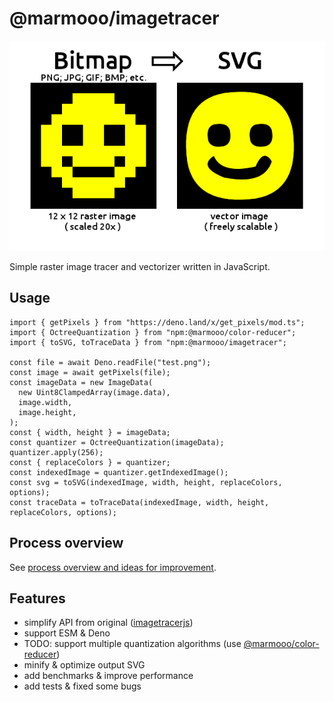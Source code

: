 # @marmooo/imagetracer

![alt bitmap to SVG](docs/img/s1.png)

Simple raster image tracer and vectorizer written in JavaScript.

## Usage

```
import { getPixels } from "https://deno.land/x/get_pixels/mod.ts";
import { OctreeQuantization } from "npm:@marmooo/color-reducer";
import { toSVG, toTraceData } from "npm:@marmooo/imagetracer";

const file = await Deno.readFile("test.png");
const image = await getPixels(file);
const imageData = new ImageData(
  new Uint8ClampedArray(image.data),
  image.width,
  image.height,
);
const { width, height } = imageData;
const quantizer = OctreeQuantization(imageData);
quantizer.apply(256);
const { replaceColors } = quantizer;
const indexedImage = quantizer.getIndexedImage();
const svg = toSVG(indexedImage, width, height, replaceColors, options);
const traceData = toTraceData(indexedImage, width, height, replaceColors, options);
```

## Process overview

See [process overview and ideas for improvement](process_overview.md).

## Features

- simplify API from original
  ([imagetracerjs](https://github.com/jankovicsandras/imagetracerjs))
- support ESM & Deno
- TODO: support multiple quantization algorithms (use
  [@marmooo/color-reducer](https://github.com/marmooo/color-reducer))
- minify & optimize output SVG
- add benchmarks & improve performance
- add tests & fixed some bugs
